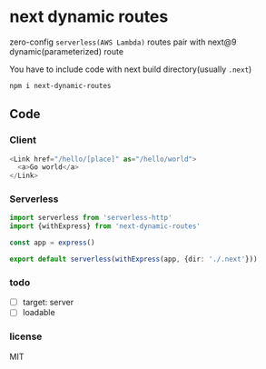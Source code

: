 # next dynamic routes

zero-config `serverless(AWS Lambda)` routes pair with next@9 dynamic(parameterized) route

You have to include code with next build directory(usually `.next`)

```bash
npm i next-dynamic-routes
```

## Code
### Client
```typescript jsx
<Link href="/hello/[place]" as="/hello/world">
  <a>Go world</a>
</Link>
```

### Serverless
```typescript
import serverless from 'serverless-http'
import {withExpress} from 'next-dynamic-routes'

const app = express()

export default serverless(withExpress(app, {dir: './.next'}))
```

### todo
- [ ] target: server
- [ ] loadable

### license
MIT
